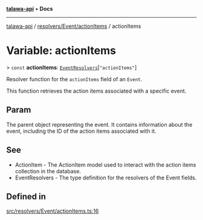 [**talawa-api**](../../../../README.md) • **Docs**

***

[talawa-api](../../../../modules.md) / [resolvers/Event/actionItems](../README.md) / actionItems

# Variable: actionItems

\> `const` **actionItems**: [`EventResolvers`](../../../../types/generatedGraphQLTypes/type-aliases/EventResolvers.md)\[`"actionItems"`\]

Resolver function for the `actionItems` field of an `Event`.

This function retrieves the action items associated with a specific event.

## Param

The parent object representing the event. It contains information about the event, including the ID of the action items associated with it.

## See

 - ActionItem - The ActionItem model used to interact with the action items collection in the database.
 - EventResolvers - The type definition for the resolvers of the Event fields.

## Defined in

[src/resolvers/Event/actionItems.ts:16](https://github.com/PalisadoesFoundation/talawa-api/blob/67d017fd9312183a6b2bae1b160bc814f56ab5c2/src/resolvers/Event/actionItems.ts#L16)
